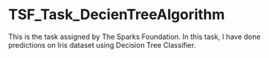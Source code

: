 # TSF_Task_DecienTreeAlgorithm
This is the task assigned by The Sparks Foundation. In this task, I have done predictions on Iris dataset using Decision Tree Classifier.
